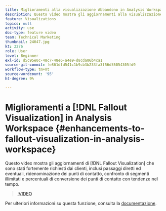 ```yaml
---
title: Miglioramenti alla visualizzazione Abbandono in Analysis Workspace
description: Questo video mostra gli aggiornamenti alla visualizzazione Abbandono fortemente richiesti dai clienti, compresi passaggi diretti ed eventuali, la ridenominazione dei punti di contatto, il confronto di segmenti illimitati e le percentuali di conversione dei punti di contatto con tendenze nel tempo.
feature: Visualizations
topics: null
activity: use
doc-type: feature video
team: Technical Marketing
thumbnail: 24047.jpg
kt: 2276
role: User
level: Beginner
exl-id: d5c95e0c-48c7-48e6-a4e9-d8cda06b4ca1
source-git-commit: fe861dfd541c1b9cb3b233fa3f56d55054305fd9
workflow-type: tm+mt
source-wordcount: '95'
ht-degree: 9%

---
```


# Miglioramenti a [!DNL Fallout Visualization] in Analysis Workspace {#enhancements-to-fallout-visualization-in-analysis-workspace}

Questo video mostra gli aggiornamenti di [!DNL Fallout Visualization] che sono stati fortemente richiesti dai clienti, inclusi passaggi diretti ed eventuali, ridenominazione dei punti di contatto, confronto di segmenti illimitati e percentuali di conversione dei punti di contatto con tendenze nel tempo.

>[!VIDEO](https://video.tv.adobe.com/v/24047/?quality=12)

Per ulteriori informazioni su questa funzione, consulta la [documentazione](https://experienceleague.adobe.com/docs/analytics/analyze/analysis-workspace/visualizations/fallout/fallout-flow.html?lang=en).
